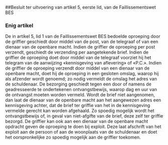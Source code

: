 <meta http-equiv='Content-Type' content='text/html; charset=utf-8' />

##Besluit ter uitvoering van artikel 5, eerste lid, van de Faillissementswet BES

### Enig artikel  

De in artikel 5, lid 1 van de Faillissementswet BES bedoelde oproeping door de griffier geschiedt door middel van de post, van de telegraaf of van een dienaar van de openbare macht. Indien de griffier de oproeping per post verzendt, geschiedt de verzending per aangetekende brief. Indien de griffier de oproeping doet door middel van de telegraaf voorziet hij het telegram van de aanwijzing «kennisgeving van aflevering» of «P.C.». Indien de griffier de oproeping verzendt door middel van een dienaar van de openbare macht, doet hij de oproeping in een gesloten omslag, waarop hij als afzender wordt genoemd; zo nodig vermeldt de omslag het adres van de schuldenaar. De bezorging geschiedt tegen een door of namens de geadresseerde te ondertekenen ontvangstbewijs, waarop dag en uur van de ontvangst moeten worden vermeld. Wordt de brief niet aangenomen, dan laat de dienaar van de openbare macht aan het aangewezen adres een kennisgeving achter, dat de brief ter griffie van het in de kennisgeving vermelde gerecht kan worden afgehaald. Zo spoedig mogelijk wordt het ontvangstbewijs of, in geval van niet-afgifte van de brief, deze zelf ter griffie bezorgd. De griffier kan ook aan een dienaar van de openbare macht opdracht geven de oproeping te doen bij exploit. Deze laat afschrift van het exploit aan de persoon of aan de woonplaats van de schuldenaar en doet het oorspronkelijke zo spoedig mogelijk aan de griffier toekomen. 
